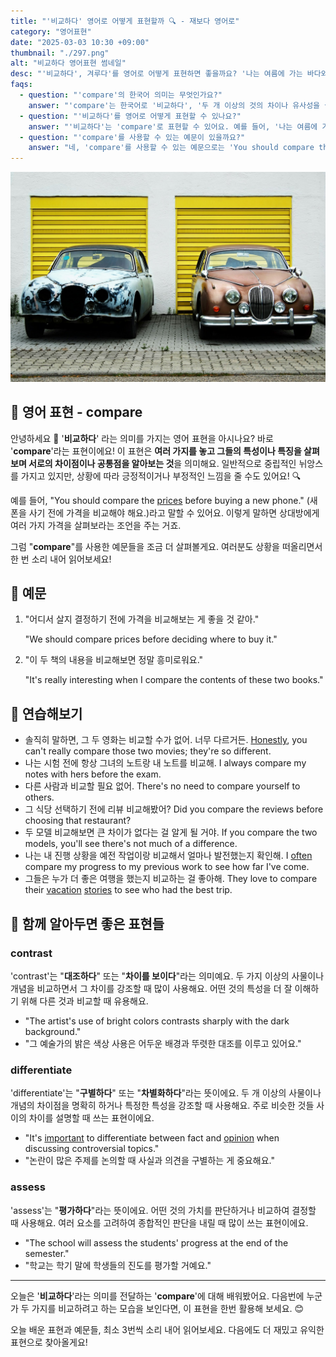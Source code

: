 ```yaml
---
title: "'비교하다' 영어로 어떻게 표현할까 ️🔍 - 재보다 영어로"
category: "영어표현"
date: "2025-03-03 10:30 +09:00"
thumbnail: "./297.png"
alt: "비교하다 영어표현 썸네일"
desc: "'비교하다', 겨루다'를 영어로 어떻게 표현하면 좋을까요? '나는 여름에 가는 바다와 겨울에 가는 스키장의 차이를 비교해볼 거예요.'와 같이 여러 가지를 비교할 때 사용할 수 있는 표현이에요. '두 책의 내용을 비교해보면 정말 흥미로워요.'와 같은 문장도 활용해 보세요. 다양한 예문을 통해서 연습하고 본인의 표현으로 만들어 보세요."
faqs:
  - question: "'compare'의 한국어 의미는 무엇인가요?"
    answer: "'compare'는 한국어로 '비교하다', '두 개 이상의 것의 차이나 유사성을 살펴보다' 등으로 번역될 수 있어요."
  - question: "'비교하다'를 영어로 어떻게 표현할 수 있나요?"
    answer: "'비교하다'는 'compare'로 표현할 수 있어요. 예를 들어, '나는 여름에 가는 바다와 겨울에 가는 스키장의 차이를 비교해볼 거예요.'는 'I'm going to compare the differences between the beach in summer and the ski resort in winter.'로 말할 수 있어요."
  - question: "'compare'를 사용할 수 있는 예문이 있을까요?"
    answer: "네, 'compare'를 사용할 수 있는 예문으로는 'You should compare the prices before buying a new phone.'가 있어요. 이는 '새 폰을 사기 전에 가격을 비교해야 해요.'라는 뜻이에요."
---
```


![주차되어 있는 두대의 차](./297-1.jpg)

## 🌟 영어 표현 - compare

안녕하세요 👋 '**비교하다**' 라는 의미를 가지는 영어 표현을 아시나요? 바로 '**compare**'라는 표현이에요! 이 표현은 **여러 가지를 놓고 그들의 특성이나 특징을 살펴보며 서로의 차이점이나 공통점을 알아보는 것**을 의미해요. 일반적으로 중립적인 뉘앙스를 가지고 있지만, 상황에 따라 긍정적이거나 부정적인 느낌을 줄 수도 있어요! 🔍

예를 들어, "You should compare the [prices](/blog/in-english/640.price/) before buying a new phone." (새 폰을 사기 전에 가격을 비교해야 해요.)라고 말할 수 있어요. 이렇게 말하면 상대방에게 여러 가지 가격을 살펴보라는 조언을 주는 거죠.

그럼 "**compare**"를 사용한 예문들을 조금 더 살펴볼게요. 여러분도 상황을 떠올리면서 한 번 소리 내어 읽어보세요!

## 📖 예문

1. "어디서 살지 결정하기 전에 가격을 비교해보는 게 좋을 것 같아."

   "We should compare prices before deciding where to buy it."

2. "이 두 책의 내용을 비교해보면 정말 흥미로워요."

   "It's really interesting when I compare the contents of these two books."

## 💬 연습해보기

<ul data-interactive-list>
  <li data-interactive-item>
    <span data-toggler>솔직히 말하면, 그 두 영화는 비교할 수가 없어. 너무 다르거든.</span>
    <span data-answer><a href="/blog/in-english/336.honestly/">Honestly</a>, you can't really compare those two movies; they're so different.</span>
  </li>
  <li data-interactive-item>
    <span data-toggler>나는 시험 전에 항상 그녀의 노트랑 내 노트를 비교해.</span>
    <span data-answer>I always compare my notes with hers before the exam.</span>
  </li>
  <li data-interactive-item>
    <span data-toggler>다른 사람과 비교할 필요 없어.</span>
    <span data-answer>There's no need to compare yourself to others.</span>
  </li>
  <li data-interactive-item>
    <span data-toggler>그 식당 선택하기 전에 리뷰 비교해봤어?</span>
    <span data-answer>Did you compare the reviews before choosing that restaurant?</span>
  </li>
  <li data-interactive-item>
    <span data-toggler>두 모델 비교해보면 큰 차이가 없다는 걸 알게 될 거야.</span>
    <span data-answer>If you compare the two models, you'll see there's not much of a difference.</span>
  </li>
  <li data-interactive-item>
    <span data-toggler>나는 내 진행 상황을 예전 작업이랑 비교해서 얼마나 발전했는지 확인해.</span>
    <span data-answer>I <a href="/blog/in-english/326.often/">often</a> compare my progress to my previous work to see how far I've come.</span>
  </li>
  <li data-interactive-item>
    <span data-toggler>그들은 누가 더 좋은 여행을 했는지 비교하는 걸 좋아해.</span>
    <span data-answer>They love to compare their <a href="/blog/in-english/516.vacation/">vacation</a> <a href="/blog/in-english/537.story/">stories</a> to see who had the best trip.</span>
  </li>
</ul>

## 🤝 함께 알아두면 좋은 표현들

### contrast

'contrast'는 "**대조하다**" 또는 "**차이를 보이다**"라는 의미예요. 두 가지 이상의 사물이나 개념을 비교하면서 그 차이를 강조할 때 많이 사용해요. 어떤 것의 특성을 더 잘 이해하기 위해 다른 것과 비교할 때 유용해요.

- "The artist's use of bright colors contrasts sharply with the dark background."
- "그 예술가의 밝은 색상 사용은 어두운 배경과 뚜렷한 대조를 이루고 있어요."

### differentiate

'differentiate'는 "**구별하다**" 또는 "**차별화하다**"라는 뜻이에요. 두 개 이상의 사물이나 개념의 차이점을 명확히 하거나 특정한 특성을 강조할 때 사용해요. 주로 비슷한 것들 사이의 차이를 설명할 때 쓰는 표현이에요.

- "It's [important](/blog/in-english/318.important/) to differentiate between fact and [opinion](/blog/in-english/527.opinion/) when discussing controversial topics."
- "논란이 많은 주제를 논의할 때 사실과 의견을 구별하는 게 중요해요."

### assess

'assess'는 "**평가하다**"라는 뜻이에요. 어떤 것의 가치를 판단하거나 비교하여 결정할 때 사용해요. 여러 요소를 고려하여 종합적인 판단을 내릴 때 많이 쓰는 표현이에요.

- "The school will assess the students' progress at the end of the semester."
- "학교는 학기 말에 학생들의 진도를 평가할 거예요."

---

오늘은 '**비교하다**'라는 의미를 전달하는 '**compare**'에 대해 배워봤어요. 다음번에 누군가 두 가지를 비교하려고 하는 모습을 보인다면, 이 표현을 한번 활용해 보세요. 😊

오늘 배운 표현과 예문들, 최소 3번씩 소리 내어 읽어보세요. 다음에도 더 재밌고 유익한 표현으로 찾아올게요!
